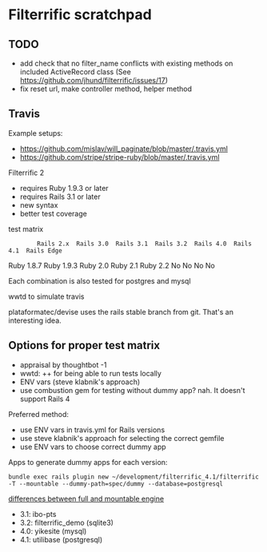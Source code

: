 # Filterrific scratchpad

## TODO

* add check that no filter_name conflicts with existing methods on included ActiveRecord class (See https://github.com/jhund/filterrific/issues/17)
* fix reset url, make controller method, helper method

## Travis

Example setups:

* https://github.com/mislav/will_paginate/blob/master/.travis.yml
* https://github.com/stripe/stripe-ruby/blob/master/.travis.yml

Filterrific 2

* requires Ruby 1.9.3 or later
* requires Rails 3.1 or later
* new syntax
* better test coverage

test matrix

            Rails 2.x  Rails 3.0  Rails 3.1  Rails 3.2  Rails 4.0  Rails 4.1  Rails Edge
Ruby 1.8.7
Ruby 1.9.3
Ruby 2.0
Ruby 2.1
Ruby 2.2    No         No         No         No

Each combination is also tested for postgres and mysql

wwtd to simulate travis

plataformatec/devise uses the rails stable branch from git.
That's an interesting idea.

## Options for proper test matrix

* appraisal by thoughtbot -1
* wwtd: ++ for being able to run tests locally
* ENV vars (steve klabnik's approach)
* use combustion gem for testing without dummy app? nah. It doesn't support Rails 4

Preferred method:

* use ENV vars in travis.yml for Rails versions
* use steve klabnik's approach for selecting the correct gemfile
* use ENV vars to choose correct dummy app

Apps to generate dummy apps for each version:

    bundle exec rails plugin new ~/development/filterrific_4.1/filterrific -T --mountable --dummy-path=spec/dummy --database=postgresql

[differences between full and mountable engine](http://stackoverflow.com/a/17263429)

* 3.1: ibo-pts
* 3.2: filterrific_demo (sqlite3)
* 4.0: yikesite (mysql)
* 4.1: utilibase (postgresql)

